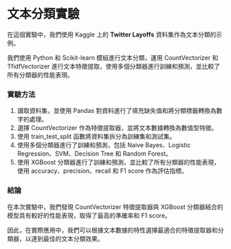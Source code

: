 # 文本分類實驗
在這個實驗中，我們使用 Kaggle 上的 **Twitter Layoffs** 資料集作為文本分類的示例。

我們使用 Python 和 Scikit-learn 模組進行文本分類，運用 CountVectorizer 和 TfidfVectorizer 進行文本特徵提取，使用多個分類器進行訓練和預測，並比較了所有分類器的性能表現。

### 實驗方法
1. 讀取資料集，並使用 Pandas 對資料進行了填充缺失值和將分類標籤轉換為數字的處理。
2. 選擇 CountVectorizer 作為特徵提取器，並將文本數據轉換為數值型特徵。
3. 使用 train_test_split 函數將資料集拆分為訓練集和測試集。
4. 使用多個分類器進行了訓練和預測，包括 Naive Bayes、Logistic Regression、SVM、Decision Tree 和 Random Forest。
5. 使用 XGBoost 分類器進行了訓練和預測，並比較了所有分類器的性能表現，使用 accuracy、precision、recall 和 F1 score 作為評估指標。

### 結論
在本次實驗中，我們發現 CountVectorizer 特徵提取器與 XGBoost 分類器結合的模型具有較好的性能表現，取得了最高的準確率和 F1 score。

因此，在實際應用中，我們可以根據文本數據的特性選擇最適合的特徵提取器和分類器，以達到最佳的文本分類效果。
